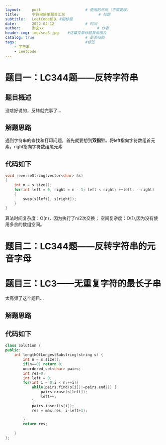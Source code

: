```yaml
---
layout:     post   				    # 使用的布局（不需要改）
title:      字符串简单题目汇总 				# 标题 
subtitle:   LeetCode相关 #副标题
date:       2022-04-12 				# 时间
author:     谢玄xx 						# 作者
header-img: img/sea3.jpg 	#这篇文章标题背景图片
catalog: true 						# 是否归档
tags:								#标签
    - 字符串
    - LeetCode
---
```


# 题目一：LC344题——反转字符串

## 题目概述

没啥好说的，反转就完事了...

## 解题思路

遇到字符串的查找和打印问题，首先就要想到**双指针**。将left指向字符数组首元素，right指向字符数组尾元素

## 代码如下

```CPP
void reverseString(vector<char> &s)
{
    int n = s.size();
    for(int left = 0, right = n - 1; left < right; ++left, --right)
    {
        swap(s[left], s[right]);
    }
}
```

算法时间复杂度：O(n)，因为执行了n/2次交换；
空间复杂度：O(1),因为没有使用多余的数组空间。

# 题目二：LC344题——反转字符串的元音字母


# 题目三：LC3——无重复字符的最长子串

太高频了这个题目...

## 解题思路

## 代码如下

```CPP
class Solution {
public:
    int lengthOfLongestSubstring(string s) {
        int n = s.size();
        if(n==0) return 0;
        unordered_set<char> pairs;
        int res=0;
        int left = 0;
        for(int i = 0;i < n;++i){
            while(pairs.find(s[i])!=pairs.end()) {
                pairs.erase(s[left]);
                left++;
            }
            pairs.insert(s[i]);
            res = max(res, i-left+1);

        }
        return res;
        
    }
};
```
